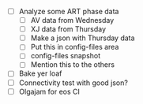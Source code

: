 - [ ] Analyze some ART phase data
  - [ ] AV data from Wednesday
  - [ ] XJ data from Thursday
  - [ ] Make a json with Thursday data
  - [ ] Put this in config-files area
  - [ ] config-files snapshot
  - [ ] Mention this to the others
- [ ] Bake yer loaf
- [ ] Connectivity test with good json?
- [ ] Olgajam for eos CI
